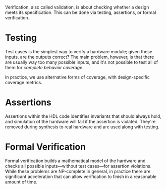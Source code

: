 Verification, also called validation, is about checking whether a design meets its specification. This can be done via testing, assertions, or formal verification.

# Testing
Test cases is the simplest way to verify a hardware module; given these inputs, are the outputs correct? The main problem, however, is that there are usually way too many possible inputs, and it's not possible to test all of them for *complete behavior coverage*.

In practice, we use alternative forms of coverage, with design-specific coverage metrics.

# Assertions
Assertions within the HDL code identifies invariants that should always hold, and simulation of the hardware will fail if the assertion is violated. They're removed during synthesis to real hardware and are used along with testing.

# Formal Verification
Formal verification builds a mathematical model of the hardware and checks all possible inputs—without test cases—for assertion violations. While these problems are NP-complete in general, in practice there are significant acceleration that can allow verification to finish in a reasonable amount of time.